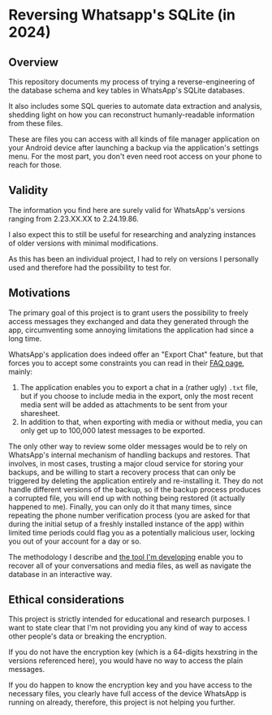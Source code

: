 # Reversing Whatsapp's SQLite (in 2024)
## Overview
This repository documents my process of trying a reverse-engineering of the database schema and key tables in WhatsApp's SQLite databases. 

It also includes some SQL queries to automate data extraction and analysis, shedding light on how you can reconstruct humanly-readable information from these files.

These are files you can access with all kinds of file manager application on your Android device after launching a backup via the application's settings menu. For the most part, you don't even need root access on your phone to reach for those.

## Validity
The information you find here are surely valid for WhatsApp's versions ranging from 2.23.XX.XX to 2.24.19.86. 

I also expect this to still be useful for researching and analyzing instances of older versions with minimal modifications. 

As this has been an individual project, I had to rely on versions I personally used and therefore had the possibility to test for. 

## Motivations
The primary goal of this project is to grant users the possibility to freely access messages they exchanged and data they generated through the app, circumventing some annoying limitations the application had since a long time.

WhatsApp's application does indeed offer an "Export Chat" feature, but that forces you to accept some constraints you can read in their [FAQ page](https://faq.whatsapp.com/1180414079177245/?cms_platform=android), mainly:

1. The application enables you to export a chat in a (rather ugly) `.txt` file, but if you choose to include media in the export, only the most recent media sent will be added as attachments to be sent from your sharesheet.
2. In addition to that, when exporting with media or without media, you can only get up to 100,000 latest messages to be exported.

The only other way to review some older messages would be to rely on WhatsApp's internal mechanism of handling backups and restores. That involves, in most cases, trusting a major cloud service for storing your backups, and be willing to start a recovery process that can only be triggered by deleting the application entirely and re-installing it. They do not handle different versions of the backup, so if the backup process produces a corrupted file, you will end up with nothing being restored (it actually happened to me). 
Finally, you can only do it that many times, since repeating the phone number verification process (you are asked for that during the initial setup of a freshly installed instance of the app) within limited time periods could flag you as a potentially malicious user, locking you out of your account for a day or so.

The methodology I describe and [the tool I'm developing](https://github.com/gchem1se/rechat) enable you to recover all of your conversations and media files, as well as navigate the database in an interactive way.

## Ethical considerations
This project is strictly intended for educational and research purposes.
I want to state clear that I'm not providing you any kind of way to access other people's data or breaking the encryption. 

If you do not have the encryption key (which is a 64-digits hexstring in the versions referenced here), you would have no way to access the plain messages. 

If you do happen to know the encryption key and you have access to the necessary files, you clearly have full access of the device WhatsApp is running on already, therefore, this project is not helping you further. 
